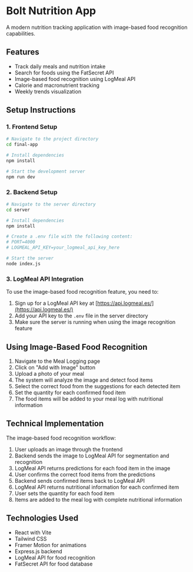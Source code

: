 # Bolt Nutrition App

A modern nutrition tracking application with image-based food recognition capabilities.

## Features

- Track daily meals and nutrition intake
- Search for foods using the FatSecret API
- Image-based food recognition using LogMeal API
- Calorie and macronutrient tracking
- Weekly trends visualization

## Setup Instructions

### 1. Frontend Setup

```bash
# Navigate to the project directory
cd final-app

# Install dependencies
npm install

# Start the development server
npm run dev
```

### 2. Backend Setup

```bash
# Navigate to the server directory
cd server

# Install dependencies
npm install

# Create a .env file with the following content:
# PORT=4000
# LOGMEAL_API_KEY=your_logmeal_api_key_here

# Start the server
node index.js
```

### 3. LogMeal API Integration

To use the image-based food recognition feature, you need to:

1. Sign up for a LogMeal API key at [https://api.logmeal.es/](https://api.logmeal.es/)
2. Add your API key to the `.env` file in the server directory
3. Make sure the server is running when using the image recognition feature

## Using Image-Based Food Recognition

1. Navigate to the Meal Logging page
2. Click on "Add with Image" button
3. Upload a photo of your meal
4. The system will analyze the image and detect food items
5. Select the correct food from the suggestions for each detected item
6. Set the quantity for each confirmed food item
7. The food items will be added to your meal log with nutritional information

## Technical Implementation

The image-based food recognition workflow:

1. User uploads an image through the frontend
2. Backend sends the image to LogMeal API for segmentation and recognition
3. LogMeal API returns predictions for each food item in the image
4. User confirms the correct food items from the predictions
5. Backend sends confirmed items back to LogMeal API
6. LogMeal API returns nutritional information for each confirmed item
7. User sets the quantity for each food item
8. Items are added to the meal log with complete nutritional information

## Technologies Used

- React with Vite
- Tailwind CSS
- Framer Motion for animations
- Express.js backend
- LogMeal API for food recognition
- FatSecret API for food database
